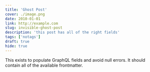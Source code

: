 ```yaml
---
title: 'Ghost Post'
cover: ./image.png
date: 2010-01-01
link: http://example.com
slug: invisible-ghost-post
description: 'this post has all of the right fields'
tags: ['notags']
draft: true
hide: true
---
```


This exists to populate GraphQL fields and avoid null errors. It should contain all of the available frontmatter.